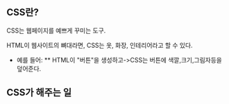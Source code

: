 ## CSS란?
CSS는 웹페이지를 예쁘게 꾸미는 도구.

HTML이 웹사이트의 뼈대라면, CSS는 옷, 화장, 인테리어라고 할 수 있다.

* 예를 들어:
** HTML이 "버튼"을 생성하고->CSS는 버튼에 색깔,크기,그림자등을 덮어준다.

## CSS가 해주는 일
